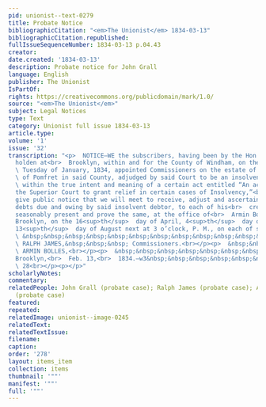```yaml
---
pid: unionist--text-0279
title: Probate Notice
bibliographicCitation: "<em>The Unionist</em> 1834-03-13"
bibliographicCitation.republished: 
fullIssueSequenceNumber: 1834-03-13 p.04.43
creator: 
date.created: '1834-03-13'
description: Probate notice for John Grall
language: English
publisher: The Unionist
IsPartOf: 
rights: https://creativecommons.org/publicdomain/mark/1.0/
source: "<em>The Unionist</em>"
subject: Legal Notices
type: Text
category: Unionist full issue 1834-03-13
article.type: 
volume: '1'
issue: '32'
transcription: "<p>  NOTICE—WE the subscribers, having been by the Hon. Superior Court,
  holden at<br>  Brooklyn, within and for the County of Windham, on the 4<sup>th</sup>
  \ Tuesday of January, 1834, appointed Commissioners on the estate of JOHN GRALL,<br>
  \ of Pomfret in said County, adjudged by said Court to be an insolvent debtor,<br>
  \ within the true intent and meaning of a certain act entitled “An act to<br>  authorize
  the Superior Court to grant relief in certain cases of Insolvency,”<br>  hereby
  give public notice that we will meet to receive, adjust and ascertain<br>  the several
  debts due and owing by said insolvent debtor, to each of his<br>  creditors as shall
  seasonably present and prove the same, at the office of<br>  Armin Bolles in said
  Brooklyn, on the 16<sup>th</sup>  day of April, 4<sup>th</sup>  day of June and
  13<sup>th</sup>  day of August next at 3 o’clock, P. M., on each of said days.<br></p><p>
  \ &nbsp;&nbsp;&nbsp;&nbsp;&nbsp;&nbsp;&nbsp;&nbsp;&nbsp;&nbsp;&nbsp;&nbsp;&nbsp;&nbsp;&nbsp;&nbsp;&nbsp;&nbsp;&nbsp;&nbsp;&nbsp;&nbsp;&nbsp;<br>
  \ RALPH JAMES,&nbsp;&nbsp;&nbsp; Commissioners.<br></p><p>  &nbsp;&nbsp;&nbsp;&nbsp;&nbsp;&nbsp;&nbsp;&nbsp;&nbsp;&nbsp;&nbsp;&nbsp;&nbsp;&nbsp;&nbsp;&nbsp;&nbsp;&nbsp;&nbsp;&nbsp;&nbsp;&nbsp;&nbsp;<br>
  \ ARMIN BOLLES,<br></p><p>  &nbsp;&nbsp;&nbsp;&nbsp;&nbsp;&nbsp;&nbsp;&nbsp;&nbsp;&nbsp;&nbsp;
  Brooklyn,<br>  Feb. 13,<br>  1834.—w3&nbsp;&nbsp;&nbsp;&nbsp;&nbsp;&nbsp;&nbsp;&nbsp;&nbsp;&nbsp;&nbsp;&nbsp;&nbsp;&nbsp;&nbsp;&nbsp;&nbsp;&nbsp;&nbsp;&nbsp;&nbsp;&nbsp;&nbsp;&nbsp;&nbsp;&nbsp;&nbsp;&nbsp;&nbsp;&nbsp;&nbsp;&nbsp;&nbsp;&nbsp;&nbsp;&nbsp;&nbsp;&nbsp;&nbsp;&nbsp;&nbsp;&nbsp;&nbsp;&nbsp;&nbsp;&nbsp;&nbsp;<br>
  \ 28<br></p><p></p>"
scholarlyNotes: 
commentary: 
relatedPeople: John Grall (probate case); Ralph James (probate case); Armin Bolles
  (probate case)
featured: 
repeated: 
relatedImage: unionist--image-0245
relatedText: 
relatedTextIssue: 
filename: 
caption: 
order: '278'
layout: items_item
collection: items
thumbnail: '""'
manifest: '""'
full: '""'
---
```

